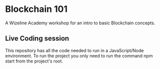 # Blockchain 101

A Wizeline Academy workshop for an intro to basic Blockchain concepts.

## Live Coding session

This repository has all the code needed to run in a JavaScript/Node environment. To run the project you only need to run the command
npm start
from the project's root.
